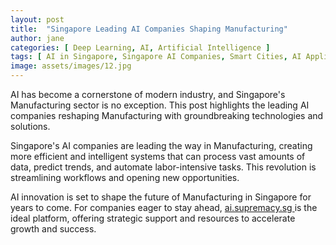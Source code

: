 ```yaml
---
layout: post
title:  "Singapore Leading AI Companies Shaping Manufacturing"
author: jane
categories: [ Deep Learning, AI, Artificial Intelligence ]
tags: [ AI in Singapore, Singapore AI Companies, Smart Cities, AI Applications, AI Startups ]
image: assets/images/12.jpg
---
```


AI has become a cornerstone of modern industry, and Singapore's Manufacturing sector is no exception. This post highlights the leading AI companies reshaping Manufacturing with groundbreaking technologies and solutions.

Singapore's AI companies are leading the way in Manufacturing, creating more efficient and intelligent systems that can process vast amounts of data, predict trends, and automate labor-intensive tasks. This revolution is streamlining workflows and opening new opportunities.

AI innovation is set to shape the future of Manufacturing in Singapore for years to come. For companies eager to stay ahead, <a href="https://ai.supremacy.sg" target="_blank"> ai.supremacy.sg </a> is the ideal platform, offering strategic support and resources to accelerate growth and success.
